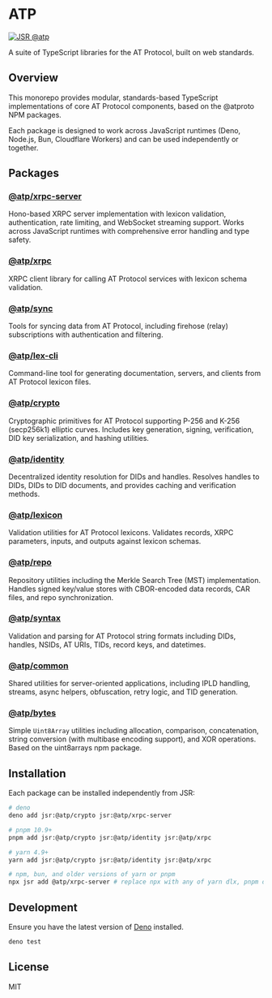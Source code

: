 # ATP

[![JSR @atp](https://jsr.io/badges/@atp)](https://jsr.io/@atp)

A suite of TypeScript libraries for the AT Protocol, built on web standards.

## Overview

This monorepo provides modular, standards-based TypeScript implementations of core AT Protocol components, based on the @atproto NPM packages.

Each package is designed to work across JavaScript runtimes (Deno, Node.js, Bun, Cloudflare Workers) and can be used independently or together.

## Packages

### [@atp/xrpc-server](./xrpc-server)
Hono-based XRPC server implementation with lexicon validation, authentication, rate limiting, and WebSocket streaming support. Works across JavaScript runtimes with comprehensive error handling and type safety.

### [@atp/xrpc](./xrpc)
XRPC client library for calling AT Protocol services with lexicon schema validation.


### [@atp/sync](./sync)
Tools for syncing data from AT Protocol, including firehose (relay) subscriptions with authentication and filtering.

### [@atp/lex-cli](./lex-cli)
Command-line tool for generating documentation, servers, and clients from AT Protocol lexicon files.

### [@atp/crypto](./crypto)
Cryptographic primitives for AT Protocol supporting P-256 and K-256 (secp256k1) elliptic curves. Includes key generation, signing, verification, DID key serialization, and hashing utilities.

### [@atp/identity](./identity)
Decentralized identity resolution for DIDs and handles. Resolves handles to DIDs, DIDs to DID documents, and provides caching and verification methods.

### [@atp/lexicon](./lexicon)
Validation utilities for AT Protocol lexicons. Validates records, XRPC parameters, inputs, and outputs against lexicon schemas.

### [@atp/repo](./repo)
Repository utilities including the Merkle Search Tree (MST) implementation. Handles signed key/value stores with CBOR-encoded data records, CAR files, and repo synchronization.

### [@atp/syntax](./syntax)
Validation and parsing for AT Protocol string formats including DIDs, handles, NSIDs, AT URIs, TIDs, record keys, and datetimes.

### [@atp/common](./common)
Shared utilities for server-oriented applications, including IPLD handling, streams, async helpers, obfuscation, retry logic, and TID generation.

### [@atp/bytes](./bytes)
Simple `Uint8Array` utilities including allocation, comparison, concatenation, string conversion (with multibase encoding support), and XOR operations. Based on the uint8arrays npm package.

## Installation

Each package can be installed independently from JSR:

```bash
# deno
deno add jsr:@atp/crypto jsr:@atp/xrpc-server

# pnpm 10.9+
pnpm add jsr:@atp/crypto jsr:@atp/identity jsr:@atp/xrpc

# yarn 4.9+
yarn add jsr:@atp/crypto jsr:@atp/identity jsr:@atp/xrpc

# npm, bun, and older versions of yarn or pnpm
npx jsr add @atp/xrpc-server # replace npx with any of yarn dlx, pnpm dlx, or bunx
```

## Development

Ensure you have the latest version of [Deno](https://deno.com/) installed.

```bash
deno test
```

## License

MIT
